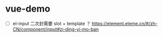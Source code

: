 # vue-demo

 - [ ] el-input 二次封需要  slot + template ？
  https://element.eleme.cn/#/zh-CN/component/input#zi-ding-yi-mo-ban